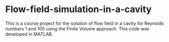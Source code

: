 # Flow-field-simulation-in-a-cavity
This is a course project for the solution of flow field in a cavity for Reynolds numbers 1 and 100 using the Finite Volume approach. 
This code was developed in MATLAB.
